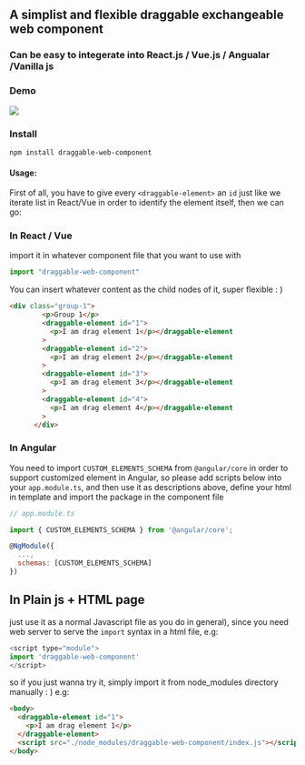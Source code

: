 ## A simplist and flexible draggable exchangeable web component

### Can be easy to integerate into React.js / Vue.js / Angualar /Vanilla js

### Demo
![](./graggable-demo.gif)

### Install
```
npm install draggable-web-component 
```

#### Usage:
First of all, you have to give every `<draggable-element>` an   `id`  just like we iterate list in React/Vue in order to identify the element itself, then we can go:

### In React / Vue 
import it in whatever component file that you want to use with
```js
import "draggable-web-component"
```
You can insert whatever content as the child nodes of it, super flexible : )
```html
<div class="group-1">
        <p>Group 1</p>
        <draggable-element id="1">
          <p>I am drag element 1</p></draggable-element
        >
        <draggable-element id="2">
          <p>I am drag element 2</p></draggable-element
        >
        <draggable-element id="3">
          <p>I am drag element 3</p></draggable-element
        >
        <draggable-element id="4">
          <p>I am drag element 4</p></draggable-element
        >
      </div>
```
### In Angular

You need to import `CUSTOM_ELEMENTS_SCHEMA` from `@angular/core` in order to support customized element in Angular, so please add scripts below into your `app.module.ts`, and then use it as descriptions above, define your html in template and import the package in the component file

```js
// app.module.ts

import { CUSTOM_ELEMENTS_SCHEMA } from '@angular/core';

@NgModule({
  ...,
  schemas: [CUSTOM_ELEMENTS_SCHEMA]
})
```

## In Plain js + HTML page 
  just use it as a normal Javascript file as you do in general), since you need web server to serve the `import` syntax in a html file, e.g: 

```js
<script type="module">
import 'draggable-web-component'
</script>
````
so if you just wanna try it, simply import it from node_modules directory manually : ) e.g:
```html
<body>
  <draggable-element id="1">
    <p>I am drag element 1</p>
  </draggable-element>
  <script src="./node_modules/draggable-web-component/index.js"></script>
</body>
```

